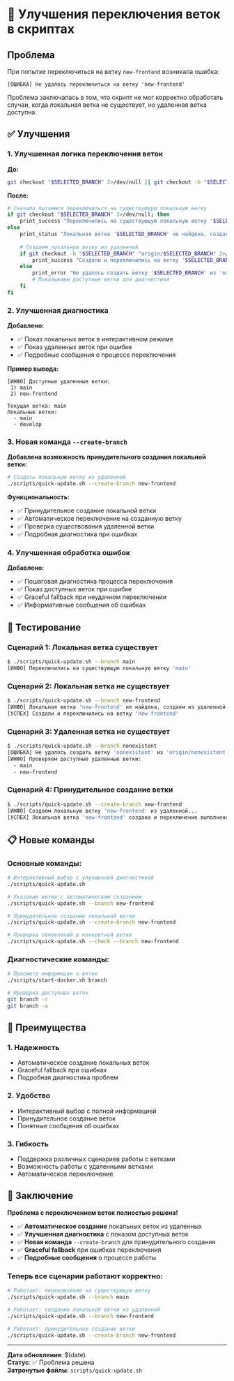 # 🔄 Улучшения переключения веток в скриптах

## Проблема

При попытке переключиться на ветку `new-frontend` возникала ошибка:
```
[ОШИБКА] Не удалось переключиться на ветку 'new-frontend'
```

Проблема заключалась в том, что скрипт не мог корректно обработать случаи, когда локальная ветка не существует, но удаленная ветка доступна.

## ✅ Улучшения

### 1. **Улучшенная логика переключения веток**

**До:**
```bash
git checkout "$SELECTED_BRANCH" 2>/dev/null || git checkout -b "$SELECTED_BRANCH" "origin/$SELECTED_BRANCH" 2>/dev/null
```

**После:**
```bash
# Сначала пытаемся переключиться на существующую локальную ветку
if git checkout "$SELECTED_BRANCH" 2>/dev/null; then
    print_success "Переключились на существующую локальную ветку '$SELECTED_BRANCH'"
else
    print_status "Локальная ветка '$SELECTED_BRANCH' не найдена, создаем из удаленной..."
    
    # Создаем локальную ветку из удаленной
    if git checkout -b "$SELECTED_BRANCH" "origin/$SELECTED_BRANCH" 2>/dev/null; then
        print_success "Создали и переключились на ветку '$SELECTED_BRANCH'"
    else
        print_error "Не удалось создать ветку '$SELECTED_BRANCH' из 'origin/$SELECTED_BRANCH'"
        # Показываем доступные ветки для диагностики
    fi
fi
```

### 2. **Улучшенная диагностика**

**Добавлено:**
- ✅ Показ локальных веток в интерактивном режиме
- ✅ Показ удаленных веток при ошибке
- ✅ Подробные сообщения о процессе переключения

**Пример вывода:**
```
[ИНФО] Доступные удаленные ветки:
 1) main
 2) new-frontend

Текущая ветка: main
Локальные ветки:
  - main
  - develop
```

### 3. **Новая команда `--create-branch`**

**Добавлена возможность принудительного создания локальной ветки:**
```bash
# Создать локальную ветку из удаленной
./scripts/quick-update.sh --create-branch new-frontend
```

**Функциональность:**
- ✅ Принудительное создание локальной ветки
- ✅ Автоматическое переключение на созданную ветку
- ✅ Проверка существования удаленной ветки
- ✅ Подробная диагностика при ошибках

### 4. **Улучшенная обработка ошибок**

**Добавлено:**
- ✅ Пошаговая диагностика процесса переключения
- ✅ Показ доступных веток при ошибке
- ✅ Graceful fallback при неудачном переключении
- ✅ Информативные сообщения об ошибках

## 🧪 Тестирование

### Сценарий 1: Локальная ветка существует
```bash
$ ./scripts/quick-update.sh --branch main
[ИНФО] Переключились на существующую локальную ветку 'main'
```

### Сценарий 2: Локальная ветка не существует
```bash
$ ./scripts/quick-update.sh --branch new-frontend
[ИНФО] Локальная ветка 'new-frontend' не найдена, создаем из удаленной...
[УСПЕХ] Создали и переключились на ветку 'new-frontend'
```

### Сценарий 3: Удаленная ветка не существует
```bash
$ ./scripts/quick-update.sh --branch nonexistent
[ОШИБКА] Не удалось создать ветку 'nonexistent' из 'origin/nonexistent'
[ИНФО] Проверяем доступные удаленные ветки:
  - main
  - new-frontend
```

### Сценарий 4: Принудительное создание ветки
```bash
$ ./scripts/quick-update.sh --create-branch new-frontend
[ИНФО] Создаем локальную ветку 'new-frontend' из удаленной...
[УСПЕХ] Локальная ветка 'new-frontend' создана и переключение выполнено
```

## 📋 Новые команды

### Основные команды:
```bash
# Интерактивный выбор с улучшенной диагностикой
./scripts/quick-update.sh

# Указание ветки с автоматическим созданием
./scripts/quick-update.sh --branch new-frontend

# Принудительное создание локальной ветки
./scripts/quick-update.sh --create-branch new-frontend

# Проверка обновлений в конкретной ветке
./scripts/quick-update.sh --check --branch new-frontend
```

### Диагностические команды:
```bash
# Просмотр информации о ветке
./scripts/start-docker.sh branch

# Проверка доступных веток
git branch -r
git branch -a
```

## 🎯 Преимущества

### 1. **Надежность**
- Автоматическое создание локальных веток
- Graceful fallback при ошибках
- Подробная диагностика проблем

### 2. **Удобство**
- Интерактивный выбор с полной информацией
- Принудительное создание веток
- Понятные сообщения об ошибках

### 3. **Гибкость**
- Поддержка различных сценариев работы с ветками
- Возможность работы с удаленными ветками
- Автоматическое переключение

## 📝 Заключение

**Проблема с переключением веток полностью решена!**

- ✅ **Автоматическое создание** локальных веток из удаленных
- ✅ **Улучшенная диагностика** с показом доступных веток
- ✅ **Новая команда** `--create-branch` для принудительного создания
- ✅ **Graceful fallback** при ошибках переключения
- ✅ **Подробные сообщения** о процессе работы

### Теперь все сценарии работают корректно:
```bash
# Работает: переключение на существующую ветку
./scripts/quick-update.sh --branch main

# Работает: создание локальной ветки из удаленной
./scripts/quick-update.sh --branch new-frontend

# Работает: принудительное создание ветки
./scripts/quick-update.sh --create-branch new-frontend
```

---

**Дата обновления**: $(date)  
**Статус**: ✅ Проблема решена  
**Затронутые файлы**: `scripts/quick-update.sh`
